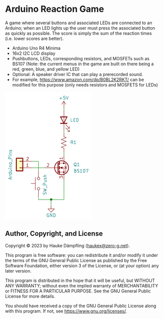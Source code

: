 Arduino Reaction Game
=====================

A game where several buttons and associated LEDs are connected to an Arduino;
when an LED lights up the user must press the associated button as quickly as
possible. The score is simply the sum of the reaction times (i.e. lower scores
are better).

- Arduino Uno R4 Minima
- 16x2 I2C LCD display
- Pushbuttons, LEDs, corresponding resistors, and MOSFETs such as BS107
  (Note: the current menus in the game are built on there being a red, green,
  blue, and yellow LED)
- Optional: A speaker driver IC that can play a prerecorded sound.
- For example, https://www.amazon.com/dp/B0BL2K2RKT/ can be modified for this
  purpose (only needs resistors and MOSFETS for LEDs)

![Circuit Diagram](circuit.gif)


Author, Copyright, and License
------------------------------

Copyright © 2023 by Hauke Dämpfling (haukex@zero-g.net).

This program is free software: you can redistribute it and/or modify it under
the terms of the GNU General Public License as published by the Free Software
Foundation, either version 3 of the License, or (at your option) any later
version.

This program is distributed in the hope that it will be useful, but WITHOUT ANY
WARRANTY; without even the implied warranty of MERCHANTABILITY or FITNESS FOR A
PARTICULAR PURPOSE. See the GNU General Public License for more details.

You should have received a copy of the GNU General Public License along with
this program. If not, see <https://www.gnu.org/licenses/>. 
